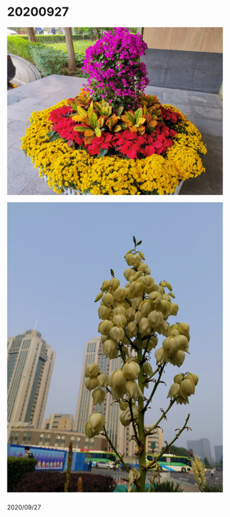 # 20200927


![](../../../assets/001/2020092701.png)

![](../../../assets/001/2020092702.png)

2020/09/27